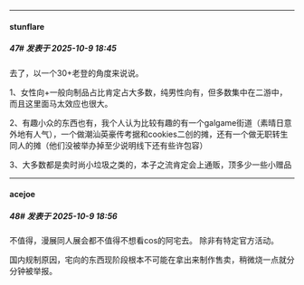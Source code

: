 ﻿
*****

####  stunflare  
##### 47#       发表于 2025-10-9 18:45

去了，以一个30+老登的角度来说说。

1、女性向+一般向制品占比肯定占大多数，纯男性向有，但多数集中在二游中，而且这里面马太效应也很大。

2、有趣小众的东西也有，我个人认为比较有趣的有一个galgame街道（素晴日意外地有人气），一个做潮汕英豪传考据和cookies二创的摊，还有一个做无职转生同人的摊（他们没被举办掉至少说明线下还有些许包容）

3、大多数都是卖时尚小垃圾之类的，本子之流肯定会上通贩，顶多少一些小赠品


*****

####  acejoe  
##### 48#       发表于 2025-10-9 18:56

不值得，漫展同人展会都不值得不想看cos的阿宅去。
除非有特定官方活动。

国内规制原因，宅向的东西现阶段根本不可能在拿出来制作售卖，稍微烧一点就分分钟被举报。

